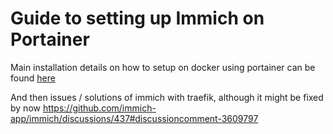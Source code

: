 # Guide to setting up Immich on Portainer

Main installation details on how to setup on docker using portainer can be found [here](https://immich.app/docs/install/portainer/)

And then issues / solutions of immich with traefik, although it might be fixed by now
https://github.com/immich-app/immich/discussions/437#discussioncomment-3609797
